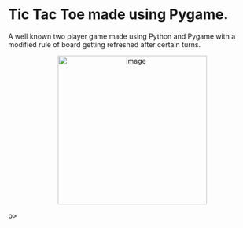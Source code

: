 # Tic Tac Toe made using Pygame.
A well known two player game made using Python and Pygame with a modified rule of board getting refreshed after certain turns.

<p align='center'>
  <img width="303" alt="image" style="horizontal-align:middle" src="https://github.com/NateshReddy/tic-tac-toe-refreshed/assets/47558025/45ce384c-d9b6-4642-9fe1-61f1d898eda4">
</p>p>
